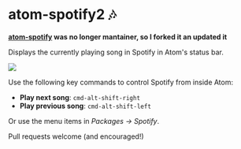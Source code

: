 # atom-spotify2 :notes:

__[atom-spotify] was no longer mantainer, so I forked it an updated it__

Displays the currently playing song in Spotify in Atom's status bar.

![](https://dl.dropbox.com/s/5grx2ol4g4lcvb0/Screenshot%202014-02-28%2021.40.14.png)

Use the following key commands to control Spotify from inside Atom:

- **Play next song**: `cmd-alt-shift-right`
- **Play previous song**: `cmd-alt-shift-left`

Or use the menu items in *Packages -> Spotify*.

Pull requests welcome (and encouraged!)

[atom-spotify]: https://github.com/jakemarsh/atom-spotify
